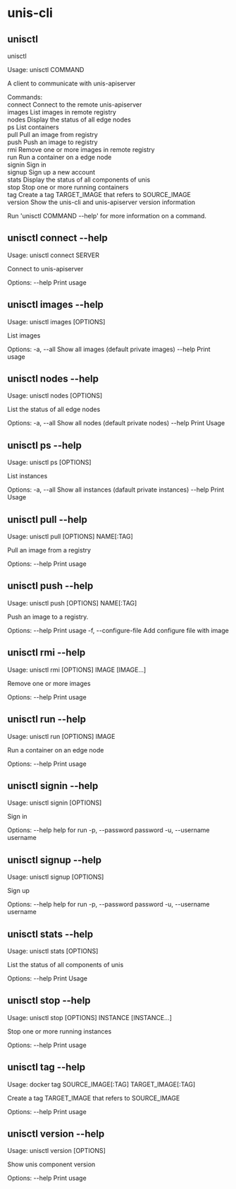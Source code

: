 # unis-cli

## unisctl

unisctl

Usage: unisctl COMMAND

A client to communicate with unis-apiserver

Commands:  
  connect    Connect to the remote unis-apiserver  
  images     List images in remote registry  
  nodes      Display the status of all edge nodes  
  ps         List containers  
  pull       Pull an image from registry  
  push       Push an image to registry  
  rmi        Remove one or more images in remote registry  
  run        Run a container on a edge node  
  signin     Sign in  
  signup     Sign up a new account  
  stats      Display the status of all components of unis  
  stop       Stop one or more running containers  
  tag        Create a tag TARGET_IMAGE that refers to SOURCE_IMAGE  
  version    Show the unis-cli and unis-apiserver version information  

Run 'unisctl COMMAND --help' for more information on a command.

## unisctl connect --help

Usage: unisctl connect SERVER

Connect to unis-apiserver

Options:
      --help             Print usage

## unisctl images --help

Usage: unisctl images [OPTIONS]

List images

Options:
  -a, --all              Show all images (default private images)
      --help             Print usage

## unisctl nodes --help

Usage: unisctl nodes [OPTIONS]

List the status of all edge nodes

Options:
  -a, --all               Show all nodes (default private nodes)
      --help              Print Usage

## unisctl ps --help

Usage: unisctl ps [OPTIONS]

List instances

Options:
  -a, --all              Show all instances (dafault private instances)
      --help             Print Usage

## unisctl pull --help

Usage: unisctl pull [OPTIONS] NAME[:TAG]

Pull an image from a registry

Options:
      --help             Print usage

## unisctl push --help

Usage: unisctl push [OPTIONS] NAME[:TAG]

Push an image to a registry.

Options:
      --help             Print usage
  -f, --configure-file   Add configure file with image

## unisctl rmi --help

Usage: unisctl rmi [OPTIONS] IMAGE [IMAGE...]

Remove one or more images

Options:
      --help              Print usage

## unisctl run --help

Usage: unisctl run [OPTIONS] IMAGE

Run a container on an edge node

Options:
      --help              Print usage

## unisctl signin --help

Usage: unisctl signin [OPTIONS]

Sign in

Options:
      --help            help for run
  -p, --password        password
  -u, --username        username

## unisctl signup --help

Usage: unisctl signup [OPTIONS]

Sign up

Options:
      --help            help for run
  -p, --password        password
  -u, --username        username

## unisctl stats --help

Usage: unisctl stats [OPTIONS]

List the status of all components of unis

Options:
      --help              Print Usage

## unisctl stop --help

Usage: unisctl stop [OPTIONS] INSTANCE [INSTANCE...]

Stop one or more running instances

Options:
      --help              Print usage

## unisctl tag --help

Usage: docker tag SOURCE_IMAGE[:TAG] TARGET_IMAGE[:TAG]

Create a tag TARGET_IMAGE that refers to SOURCE_IMAGE

Options:
      --help              Print usage

## unisctl version --help

Usage: unisctl version [OPTIONS]

Show unis component version

Options:
      --help              Print usage
